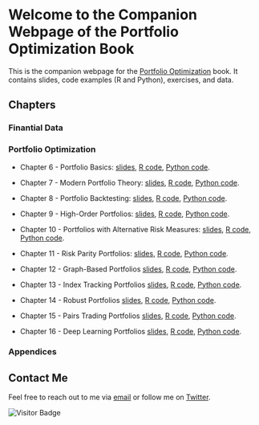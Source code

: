 # Welcome to the Companion Webpage of the Portfolio Optimization Book

This is the companion webpage for the [Portfolio Optimization](http://portfoliooptimizationbook) book.
It contains slides, code examples (R and Python), exercises, and data.


## Chapters

### Finantial Data


### Portfolio Optimization
- Chapter 6 - Portfolio Basics:
  [slides](), [R code](), [Python code]().

- Chapter 7 - Modern Portfolio Theory:
  [slides](), [R code](), [Python code]().
  
- Chapter 8 - Portfolio Backtesting:
  [slides](), [R code](), [Python code]().
  
- Chapter 9 - High-Order Portfolios:
  [slides](), [R code](), [Python code]().
    
- Chapter 10 - Portfolios with Alternative Risk Measures:
  [slides](), [R code](), [Python code]().
    
- Chapter 11 - Risk Parity Portfolios:
  [slides](), [R code](), [Python code]().
  
- Chapter 12 - Graph-Based Portfolios
  [slides](), [R code](), [Python code]().
  
- Chapter 13 - Index Tracking Portfolios
  [slides](), [R code](), [Python code]().
   
- Chapter 14 - Robust Portfolios
  [slides](), [R code](), [Python code]().
  
- Chapter 15 - Pairs Trading Portfolios
  [slides](), [R code](), [Python code]().
  
- Chapter 16 - Deep Learning Portfolios
  [slides](), [R code](), [Python code]().



### Appendices





## Contact Me

Feel free to reach out to me via [email](mailto:daniel.p.palomar@gmail.com) or follow me on [Twitter](https://twitter.com/danielppalomar).

![Visitor Badge](https://visitor-badge.laobi.icu/badge?page_id=portfoliooptimizationbook..github)

